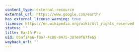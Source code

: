 ```yaml
---
content_type: external-resource
external_url: https://www.google.com/earth/
has_external_license_warning: true
license: https://en.wikipedia.org/wiki/All_rights_reserved
status: ''
title: Earth Pro
uid: 06af14e6-f0a7-4c08-8475-387e9f67fe65
wayback_url: ''
---
```

